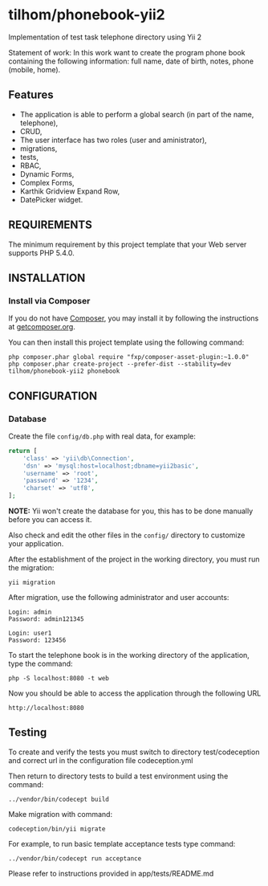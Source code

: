 tilhom/phonebook-yii2
============================

Implementation of test task telephone directory using Yii 2

Statement of work: In this work want to create the program phone book containing the following information: full name, date of birth, notes, phone (mobile, home).

Features
--------

- The application is able to perform a global search (in part of the name, telephone),
- CRUD,
- The user interface has two roles (user and aministrator),
- migrations,
- tests,
- RBAC,
- Dynamic Forms,
- Complex Forms,
- Karthik Gridview Expand Row,
- DatePicker widget.

REQUIREMENTS
------------

The minimum requirement by this project template that your Web server supports PHP 5.4.0.


INSTALLATION
------------

### Install via Composer

If you do not have [Composer](http://getcomposer.org/), you may install it by following the instructions
at [getcomposer.org](http://getcomposer.org/doc/00-intro.md#installation-nix).

You can then install this project template using the following command:

~~~
php composer.phar global require "fxp/composer-asset-plugin:~1.0.0"
php composer.phar create-project --prefer-dist --stability=dev tilhom/phonebook-yii2 phonebook
~~~


CONFIGURATION
-------------

### Database

Create the file `config/db.php` with real data, for example:

```php
return [
    'class' => 'yii\db\Connection',
    'dsn' => 'mysql:host=localhost;dbname=yii2basic',
    'username' => 'root',
    'password' => '1234',
    'charset' => 'utf8',
];
```

**NOTE:** Yii won't create the database for you, this has to be done manually before you can access it.

Also check and edit the other files in the `config/` directory to customize your application.

After the establishment of the project in the working directory, you must run the migration:
~~~
yii migration
~~~

After migration, use the following administrator and user accounts:

~~~
Login: admin 
Password: admin121345
~~~

~~~
Login: user1 
Password: 123456
~~~

To start the telephone book is in the working directory of the application, type the command:
```
php -S localhost:8080 -t web
```

Now you should be able to access the application through the following URL

~~~
http://localhost:8080
~~~

Testing
-------

To create and verify the tests you must switch to directory test/codeception and correct url in the configuration file codeception.yml

Then return to directory tests to build a test environment using the command:

```
../vendor/bin/codecept build
```

Make migration with command:

```
codeception/bin/yii migrate
```

For example, to run basic template acceptance tests type command: 

```
../vendor/bin/codecept run acceptance
```

Please refer to instructions provided in app/tests/README.md